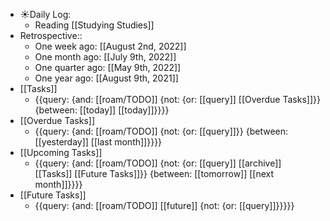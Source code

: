 - ☀️Daily Log:
    - Reading [[Studying Studies]]
- Retrospective::
    - One week ago: [[August 2nd, 2022]]
    - One month ago: [[July 9th, 2022]]
    - One quarter ago: [[May 9th, 2022]]
    - One year ago: [[August 9th, 2021]]
- [[Tasks]]
    - {{query: {and: [[roam/TODO]] {not: {or: [[query]] [[Overdue Tasks]]}} {between: [[today]] [[today]]}}}}
- [[Overdue Tasks]]
    - {{query: {and: [[roam/TODO]] {not: {or: [[query]]}} {between: [[yesterday]] [[last month]]}}}}
- [[Upcoming Tasks]]
    - {{query: {and: [[roam/TODO]] {not: {or: [[query]] [[archive]] [[Tasks]] [[Future Tasks]]}} {between: [[tomorrow]] [[next month]]}}}}
- [[Future Tasks]]
    - {{query: {and: [[roam/TODO]] [[future]] {not: {or: [[query]]}}}}}
